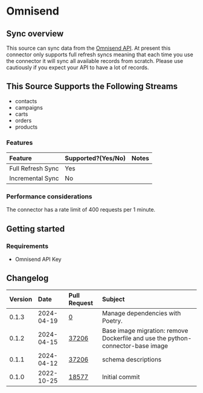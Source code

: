 # Omnisend

## Sync overview

This source can sync data from the [Omnisend API](https://api-docs.omnisend.com/reference/intro). At present this connector only supports full refresh syncs meaning that each time you use the connector it will sync all available records from scratch. Please use cautiously if you expect your API to have a lot of records.

## This Source Supports the Following Streams

* contacts
* campaigns
* carts
* orders
* products

### Features

| Feature | Supported?\(Yes/No\) | Notes |
| :--- | :--- | :--- |
| Full Refresh Sync | Yes |  |
| Incremental Sync | No |  |

### Performance considerations

The connector has a rate limit of 400 requests per 1 minute.

## Getting started

### Requirements

* Omnisend API Key

## Changelog

| Version | Date       | Pull Request | Subject                                                    |
|:--------|:-----------| :----------- |:-----------------------------------------------------------|
| 0.1.3 | 2024-04-19 | [0](https://github.com/airbytehq/airbyte/pull/0) | Manage dependencies with Poetry. |
| 0.1.2 | 2024-04-15 | [37206](https://github.com/airbytehq/airbyte/pull/37206) | Base image migration: remove Dockerfile and use the python-connector-base image |
| 0.1.1 | 2024-04-12 | [37206](https://github.com/airbytehq/airbyte/pull/37206) | schema descriptions |
| 0.1.0 | 2022-10-25 | [18577](https://github.com/airbytehq/airbyte/pull/18577) | Initial commit |
